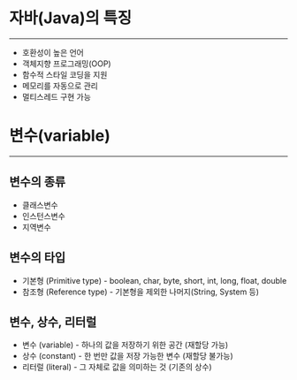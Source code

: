 # 자바(Java)의 특징
---
- 호환성이 높은 언어
- 객체지향 프로그래밍(OOP)
- 함수적 스타일 코딩을 지원
- 메모리를 자동으로 관리
- 멀티스레드 구현 가능

# 변수(variable)
---
## 변수의 종류
- 클래스변수
- 인스턴스변수
- 지역변수

## 변수의 타입
- 기본형 (Primitive type) - boolean, char, byte, short, int, long, float, double
- 참조형 (Reference type) - 기본형을 제외한 나머지(String, System 등)

## 변수, 상수, 리터럴
- 변수 (variable) - 하나의 값을 저장하기 위한 공간 (재할당 가능)
- 상수 (constant) - 한 번만 값을 저장 가능한 변수 (재할당 불가능)
- 리터럴 (literal) - 그 자체로 값을 의미하는 것 (기존의 상수)



